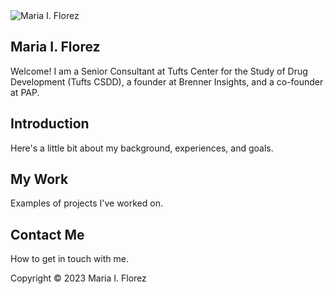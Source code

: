 <!DOCTYPE html>
<html lang="en">
<body>
    <section id="home">
        <div class="home-content">
            <div class="home-image">
                <!-- Update with your actual image path -->
                <img src="your-image.jpg" alt="Maria I. Florez">
            </div>
            <div class="home-text">
                <h1>Maria I. Florez</h1>
                <p>Welcome! I am a Senior Consultant at Tufts Center for the Study of Drug Development (Tufts CSDD), a founder at Brenner Insights, and a co-founder at PAP.</p>
            </div>
        </div>
    </section>
    <section id="about">
        <h2>Introduction</h2>
        <p>Here's a little bit about my background, experiences, and goals.</p>
    </section>
    <section id="portfolio">
        <h2>My Work</h2>
        <p>Examples of projects I've worked on.</p>
    </section>
    <section id="contact">
        <h2>Contact Me</h2>
        <p>How to get in touch with me.</p>
    </section>
    <footer>
        <p>Copyright © 2023 Maria I. Florez</p>
    </footer>
    <script src="script.js"></script>
</body>
</html>
